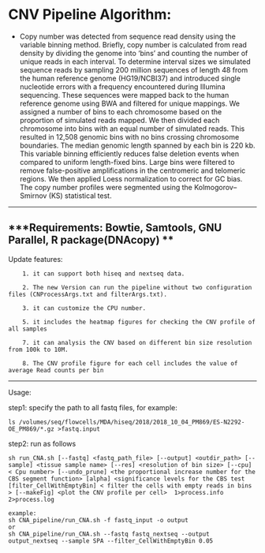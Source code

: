 CNV Pipeline Algorithm:
========================================================================================

* Copy number was detected from sequence read density using the variable binning method. Briefly, copy number is calculated from read density by dividing the genome into ‘bins’ and counting the number of unique reads in each interval. To determine interval sizes we simulated sequence reads by sampling 200 million sequences of length 48 from the human reference genome (HG19/NCBI37) and introduced single nucleotide errors with a frequency encountered during Illumina sequencing. These sequences were mapped back to the human reference genome using BWA and filtered for unique mappings. We assigned a number of bins to each chromosome based on the proportion of simulated reads mapped. We then divided each chromosome into bins with an equal number of simulated reads. This resulted in 12,508 genomic bins with no bins crossing chromosome boundaries. The median genomic length spanned by each bin is 220 kb. This variable binning efficiently reduces false deletion events when compared to uniform length-fixed bins. Large bins were filtered to remove false-positive amplifications in the centromeric and telomeric regions. We then applied Loess normalization to correct for GC bias. The copy number profiles were segmented using the Kolmogorov–Smirnov (KS) statistical test.
-------------

***Requirements: Bowtie, Samtools, GNU Parallel, R package(DNAcopy) **
-------------
Update features:

        1. it can support both hiseq and nextseq data.

        2. The new Version can run the pipeline without two configuration files (CNProcessArgs.txt and filterArgs.txt).

        3. it can customize the CPU number.

        5. it includes the heatmap figures for checking the CNV profile of all samples     

        7. it can analysis the CNV based on different bin size resolution from 100k to 10M.

        8. The CNV profile figure for each cell includes the value of average Read counts per bin

-------------
Usage:

step1: specify the path to all fastq files, for example:

	ls /volumes/seq/flowcells/MDA/hiseq/2018/2018_10_04_PM869/ES-N2292-OE_PM869/*.gz >fastq.input

step2: run as follows


	sh run_CNA.sh [--fastq] <fastq_path_file> [--output] <outdir_path> [--sample] <tissue sample name> [--res] <resolution of bin size> [--cpu] < Cpu number> [--undo_prune] <the proportional increase number for the CBS segment function> [alpha] <significance levels for the CBS test [filter_CellWithEmptyBin] < filter the cells with empty reads in bins > [--makeFig] <plot the CNV profile per cell>  1>process.info 2>process.log

	example:
	sh CNA_pipeline/run_CNA.sh -f fastq_input -o output
	or
	sh CNA_pipeline/run_CNA.sh --fastq fastq_nextseq --output output_nextseq --sample SPA --filter_CellWithEmptyBin 0.05

